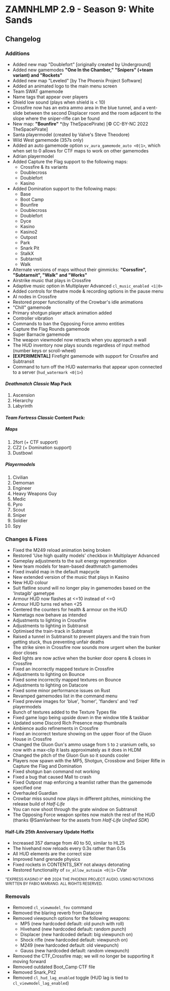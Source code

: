 # ZAMNHLMP 2.9 - Season 9: White Sands
## Changelog

### Additions
- Added new map "Doublefort" [originally created by Underground]
- Added new gamemodes **"One In the Chamber," "Snipers" (+team variant) and "Rockets"**
- Added new map "Leveled" [by The Phoenix Project Software]
- Added an animated logo to the main menu screen
- Team SWAT gamemode
- Name tags that appear over players
- Shield low sound (plays when shield is < 10)
- Crossfire now has an extra ammo area in the blue tunnel, and a vent-slide between the second Displacer room and the room adjacent to the slope where the sniper-rifle can be found
- New map: **"Bounfire"** *(by TheSpacePirate) [© CC-BY-NC 2022 TheSpacePirate]
- Santa playermodel (created by Valve's Steve Theodore)
- Wild West gamemode (357s only)
- Added an auto gamemode option `sv_aura_gamemode_auto <0|1>`, which when set to 0 allows for CTF maps to work on other gamemodes
- Adrian playermodel
- Added Capture the Flag support to the following maps:
	- Crossfire & its variants
	- Doublecross
	- Doublefort
	- Kasino
- Added Domination support to the following maps:
	- Base
	- Boot Camp
	- Bounfire
	- Doublecross
	- Doublefort
	- Dyce
	- Kasino
	- Kasino2
	- Outpost
	- Park
	- Snark Pit
	- StalkX
	- Subtarnsit
	- Walk
- Alternate versions of maps without their gimmicks: **"Corssfire", "Subtarnsit", "Walk" and "Works"**
- Airstrike music that plays in Crossfire
- Adaptive music option in Multiplayer Advanced `cl_music_enabled <1|0>`
- Added controls for theatre mode & recording options in the pause menu
- AI nodes in Crossfire
- Restored proper functionality of the Crowbar's idle animations
- "Chill" gamemode
- Primary shotgun player attack animation added
- Controller vibration
- Commands to ban the Opposing Force ammo entities
- Capture the Flag Rounds gamemode
- Super Barnacle gamemode
- The weapon viewmodel now retracts when you approach a wall
- The HUD inventory now plays sounds regardless of input method (number keys or scroll-wheel)
- **[EXPERIMENTAL]** Firefight gamemode with support for Crossfire and Subtransit
- Command to turn off the HUD watermarks that appear upon connected to a server (`hud_watermark <0|1>`)

#### *Deathmatch Classic* Map Pack
1. Ascension
1. Hierarchy
1. Labyrinth
#### __***Team Fortress Classic* Content Pack:**__
##### Maps
1. 2fort (+ CTF support)
1. CZ2 (+ Domination support)
1. Dustbowl
##### Playermodels
1. Civilian
1. Demoman
1. Engineer
1. Heavy Weapons Guy
1. Medic
1. Pyro
1. Scout
1. Sniper
1. Soldier
1. Spy

### Changes & Fixes
- Fixed the M249 reload animation being broken
- Restored 'Use high quality models' checkbox in Multiplayer Advanced
- Gameplay adjustments to the suit energy regeneration
- New team models for team-based deathmatch gamemodes
- Fixed invalid map in the default mapcycle
- New extended version of the music that plays in Kasino
- New HUD colour
- Suit flatline sound will no longer play in gamemodes based on the 'Instagib' gametype
- Armour HUD now flashes at <=10 instead of <=0
- Armour HUD turns red when <25
- Centered the counters for health & armour on the HUD 
- Nametags now behave as intended
- Adjustments to lighting in Crossfire
- Adjustments to lighting in Subtransit
- Optimised the train-track in Subtransit
- Raised a tunnel in Subtransit to prevent players and the train from getting stuck, thus preventing unfair deaths
- The strike siren in Crossfire now sounds more urgent when the bunker door closes
- Red lights are now active when the bunker door opens & closes in Crossfire
- Fixed an incorrectly mapped texture in Crossfire
- Adjustments to lighting on Bounce
- Fixed some incorrectly mapped textures on Bounce
- Adjustments to lighting on Datacore
- Fixed some minor performance issues on Rust
- Revamped gamemodes list in the command menu
- Fixed preview images for 'blue', 'homer', 'flanders' and 'red' playermodels
- Bunch of textures added to the Texture Types file
- Fixed game logo being upside down in the window title & taskbar
- Updated some Discord Rich Presence map thumbnails
- Ambience audio refinements in Crossfire
- Fixed an incorrect texture showing on the upper floor of the Gluon House in Crossfire
- Changed the Gluon Gun's ammo usage from `5` to `2` uranium cells, so now with a max-clip it lasts approximately as it does in HLDM
- Changed the pitch of the Gluon Gun so it sounds cooler
- Players now spawn with the MP5, Shotgun, Crossbow and Sniper Rifle in Capture the Flag and Domination
- Fixed shotgun ban command not working
- Fixed a bug that caused Mall to crash
- Fixed Outpost map enforcing a teamlist rather than the gamemode specified one
- Overhauled Guardian
- Crowbar miss sound now plays in different pitches, mimicking the release build of *Half-Life*
- You can now shoot through the grate window on Subtransit
- The Opposing Force weapon sprites now match the rest of the HUD (thanks @SamVanheer for the assets from *Half-Life Unified SDK*)
#### Half-Life 25th Anniversary Update Hotfix
- Increased 357 damage from 40 to 50, similar to HL25
- The hivehand now reloads every 0.3s rather than 0.5s
- All HUD elements are the correct size
- Improved hand grenade physics
- Fixed rockets in CONTENTS_SKY not always detonating
- Restored functionality of `sv_allow_autoaim <0|1>` CVar




<small>"EXPRESS KASINO II" ©℗ 2024 THE PHOENIX PROJECT AUDIO. USING NOTATIONS WRITTEN BY FABIO MARIANO. ALL RIGHTS RESERVED.</small>

### Removals
- Removed `cl_viewmodel_fov` command
- Removed the blaring reverb from Datacore
- Removed viewpunch options for the following weapons:
	- MP5 (new hardcoded default: old punch with roll)
	- Hivehand (new hardcoded default: random punch)
	- Displacer (new hardcoded default: big viewpunch on)
	- Shock rifle (new hardcoded default: viewpunch on)
	- M249 (new hardcoded default: old viewpunch)
	- Gauss (new hardcoded default: random viewpunch)
- Removed the CTF_Crossfire map; we will no longer be supporting it moving forward
- Removed outdated Boot_Camp CTF file
- Removed Snark_Pit2
- Removed `cl_hud_lag_enabled` toggle (HUD lag is tied to `cl_viewmodel_lag_enabled`)